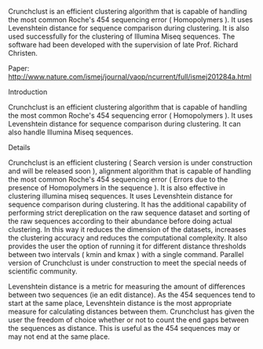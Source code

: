 
Crunchclust is an efficient clustering algorithm that is capable of handling the most common Roche's 454 sequencing error ( Homopolymers ). It uses Levenshtein distance for sequence comparison during clustering. It is also used successfully for the clustering of Illumina Miseq sequences. The software had been developed with the supervision of late Prof. Richard Christen.

Paper: http://www.nature.com/ismej/journal/vaop/ncurrent/full/ismej201284a.html


Introduction

Crunchclust is an efficient clustering algorithm that is capable of handling the most common Roche's 454 sequencing error ( Homopolymers ). It uses Levenshtein distance for sequence comparison during clustering. It can also handle Illumina Miseq sequences.

Details

Crunchclust is an efficient clustering ( Search version is under construction and will be released soon ), alignment algorithm that is capable of handling the most common Roche's 454 sequencing error ( Errors due to the presence of Homopolymers in the sequence ). It is also effective in clustering illumina miseq sequences. It uses Levenshtein distance for sequence comparison during clustering. It has the additional capability of performing strict dereplication on the raw sequence dataset and sorting of the raw sequences according to their abundance before doing actual clustering. In this way it reduces the dimension of the datasets, increases the clustering accuracy and reduces the computational complexity. It also provides the user the option of running it for different distance thresholds between two intervals ( kmin and kmax ) with a single command. Parallel version of Crunchclust is under construction to meet the special needs of scientific community.

Levenshtein distance is a metric for measuring the amount of differences between two sequences (ie an edit distance). As the 454 sequences tend to start at the same place, Levenshtein distance is the most appropriate measure for calculating distances between them.
Crunchclust has given the user the freedom of choice whether or not to count the end gaps between the sequences as distance. This is useful as the 454 sequences may or may not end at the same place.
